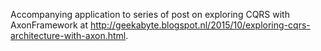 Accompanying application to series of post on exploring CQRS with AxonFramework at http://geekabyte.blogspot.nl/2015/10/exploring-cqrs-architecture-with-axon.html.